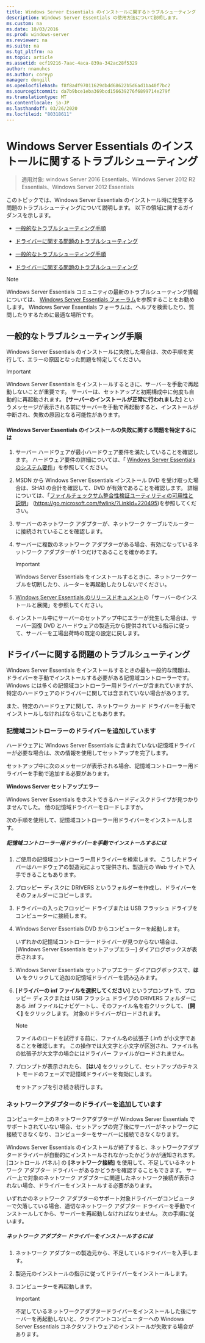 ```yaml
---
title: Windows Server Essentials のインストールに関するトラブルシューティング
description: Windows Server Essentials の使用方法について説明します。
ms.custom: na
ms.date: 10/03/2016
ms.prod: windows-server
ms.reviewer: na
ms.suite: na
ms.tgt_pltfrm: na
ms.topic: article
ms.assetid: ecf19216-7aac-4aca-839a-342ac28f5329
author: nnamuhcs
ms.author: coreyp
manager: dongill
ms.openlocfilehash: f8f8adf97011629dbdd68622b5d6ad1ba40f7bc2
ms.sourcegitcommit: da7b9bce1eba369bcd156639276f6899714e279f
ms.translationtype: MT
ms.contentlocale: ja-JP
ms.lasthandoff: 03/26/2020
ms.locfileid: "80318611"
---
```

# <a name="troubleshoot-windows-server-essentials-installation"></a>Windows Server Essentials のインストールに関するトラブルシューティング

>適用対象: windows Server 2016 Essentials、Windows Server 2012 R2 Essentials、Windows Server 2012 Essentials

このトピックでは、Windows Server Essentials のインストール時に発生する問題のトラブルシューティングについて説明します。 以下の領域に関するガイダンスを示します。  
  

-   [一般的なトラブルシューティング手順](Troubleshoot-Windows-Server-Essentials-installation.md#BKMK_GeneralTroubleshootingSteps)  
  
-   [ドライバーに関する問題のトラブルシューティング](Troubleshoot-Windows-Server-Essentials-installation.md#BKMK_TroubleshootDrivers)  

-   [一般的なトラブルシューティング手順](Troubleshoot-Windows-Server-Essentials-installation.md#BKMK_GeneralTroubleshootingSteps)  
  
-   [ドライバーに関する問題のトラブルシューティング](Troubleshoot-Windows-Server-Essentials-installation.md#BKMK_TroubleshootDrivers)  

  
> [!NOTE]
>  Windows Server Essentials コミュニティの最新のトラブルシューティング情報については、 [Windows Server Essentials フォーラム](https://social.technet.microsoft.com/Forums/winserveressentials/threads)を参照することをお勧めします。 Windows Server Essentials フォーラムは、ヘルプを検索したり、質問したりするために最適な場所です。  
  
##  <a name="general-troubleshooting-steps"></a><a name="BKMK_GeneralTroubleshootingSteps"></a>一般的なトラブルシューティング手順  
 Windows Server Essentials のインストールに失敗した場合は、次の手順を実行して、エラーの原因となった問題を特定してください。  
  
> [!IMPORTANT]
>  Windows Server Essentials をインストールするときに、サーバーを手動で再起動しないことが重要です。 サーバーは、セットアップと初期構成中に何度も自動的に再起動されます。 **[サーバーのインストールが正常に行われました]** というメッセージが表示される前にサーバーを手動で再起動すると、インストールが中断され、失敗の原因となる可能性があります。  
  
#### <a name="to-identify-issues-in-a-failed-installation-of-windows-server-essentials"></a>Windows Server Essentials のインストールの失敗に関する問題を特定するには  
  
1.  サーバー ハードウェアが最小ハードウェア要件を満たしていることを確認します。 ハードウェア要件の詳細については、「 [Windows Server Essentials のシステム要件](../get-started/system-requirements.md)」を参照してください。  
  
2.  MSDN から Windows Server Essentials インストール DVD を受け取った場合は、SHA1 の合計を確認して、DVD が有効であることを確認します。 詳細については、「[ファイルチェックサム整合性検証ユーティリティの可用性と説明](https://go.microsoft.com/fwlink/?LinkId=220495)」 (https://go.microsoft.com/fwlink/?LinkId=220495)を参照してください。  
  
3.  サーバーのネットワーク アダプターが、ネットワーク ケーブルでルーターに接続されていることを確認します。  
  
4.  サーバーに複数のネットワーク アダプターがある場合、有効になっているネットワーク アダプターが 1 つだけであることを確かめます。  
  
    > [!IMPORTANT]
    >  Windows Server Essentials をインストールするときに、ネットワークケーブルを切断したり、ルーターを再起動したりしないでください。  
  
5.  [Windows Server Essentials のリリースドキュメント](../get-started/release-notes.md)の「サーバーのインストールと展開」を参照してください。  
  
6.  インストール中にサーバーのセットアップ中にエラーが発生した場合は、サーバー回復 DVD とハードウェアの製造元から提供されている指示に従って、サーバーを工場出荷時の既定の設定に戻します。  
  
##  <a name="troubleshoot-driver-issues"></a><a name="BKMK_TroubleshootDrivers"></a>ドライバーに関する問題のトラブルシューティング  
 Windows Server Essentials をインストールするときの最も一般的な問題は、ドライバーを手動でインストールする必要がある記憶域コントローラーです。 Windows には多くの記憶域コントローラー用ドライバーが含まれていますが、特定のハードウェアのドライバーに関しては含まれていない場合があります。  
  
 また、特定のハードウェアに関して、ネットワーク カード ドライバーを手動でインストールしなければならないこともあります。  
  
###  <a name="adding-drivers-for-storage-controllers"></a><a name="BKMK_StorageDrivers"></a>記憶域コントローラーのドライバーを追加しています  
 ハードウェアに Windows Server Essentials に含まれていない記憶域ドライバーが必要な場合は、次の情報を使用してセットアップを完了します。  
  
 セットアップ中に次のメッセージが表示される場合、記憶域コントローラー用ドライバーを手動で追加する必要があります。  
  
 **Windows Server セットアップエラー**  
  
 Windows Server Essentials をホストできるハードディスクドライブが見つかりませんでした。 他の記憶域ドライバーをロードしますか。  
  
 次の手順を使用して、記憶域コントローラー用ドライバーをインストールします。  
  
##### <a name="to-manually-install-a-storage-controller-driver"></a>記憶域コントローラー用ドライバーを手動でインストールするには  
  
1. ご使用の記憶域コントローラー用ドライバーを検索します。 こうしたドライバーはハードウェアの製造元によって提供され、製造元の Web サイトで入手できることもあります。  
  
2. プロッピー ディスクに DRIVERS というフォルダーを作成し、ドライバーをそのフォルダーにコピーします。  
  
3. ドライバーの入ったフロッピー ドライブまたは USB フラッシュ ドライブをコンピューターに接続します。  
  
4. Windows Server Essentials DVD からコンピューターを起動します。  
  
    いずれかの記憶域コントローラードライバーが見つからない場合は、[Windows Server Essentials セットアップエラー] ダイアログボックスが表示されます。  
  
5. Windows Server Essentials セットアップエラー ダイアログボックスで、**はい** をクリックして追加の記憶域ドライバーを読み込みます。  
  
6. **[ドライバーの inf ファイルを選択してください]** というプロンプトで、プロッピー ディスクまたは USB フラッシュ ドライブの DRIVERS フォルダーにある .inf ファイルにナビゲートし、そのファイル名を右クリックして、 **[開く]** をクリックします。 対象のドライバーがロードされます。  
  
   > [!NOTE]
   >  ファイルのロードを試行する前に、ファイル名の拡張子 (.inf) が小文字であることを確認します。 この操作では大文字と小文字が区別され、ファイル名の拡張子が大文字の場合にはドライバー ファイルがロードされません。  
  
7. プロンプトが表示されたら、 **[はい]** をクリックして、セットアップのテキスト モードのフェーズで記憶域ドライバーを有効にします。  
  
   セットアップを引き続き続行します。  
  
###  <a name="adding-drivers-for-network-adapters"></a><a name="BKMK_AddingNICdrivers"></a>ネットワークアダプターのドライバーを追加しています  
 コンピューター上のネットワークアダプターが Windows Server Essentials でサポートされていない場合、セットアップの完了後にサーバーがネットワークに接続できなくなり、コンピューターをサーバーに接続できなくなります。  
  
 Windows Server Essentials のインストールが終了すると、ネットワークアダプタードライバーが自動的にインストールされなかったかどうかが通知されます。 [コントロール パネル] の **[ネットワーク接続]** を使用して、不足しているネットワーク アダプター ドライバーがあるかどうかを確認することもできます。 サーバー上で対象のネットワーク アダプターに関連したネットワーク接続が表示されない場合、ドライバーをインストールする必要があります。  
  
 いずれかのネットワーク アダプターのサポート対象ドライバーがコンピューターで欠落している場合、適切なネットワーク アダプター ドライバーを手動でインストールしてから、サーバーを再起動しなければなりません。 次の手順に従います。  
  
##### <a name="to-install-a-network-adapter-driver"></a>ネットワーク アダプター ドライバーをインストールするには  
  
1.  ネットワーク アダプターの製造元から、不足しているドライバーを入手します。  
  
2.  製造元のインストールの指示に従ってドライバーをインストールします。  
  
3.  コンピューターを再起動します。  
  
    > [!IMPORTANT]
    >  不足しているネットワークアダプタードライバーをインストールした後にサーバーを再起動しないと、クライアントコンピューターへの Windows Server Essentials コネクタソフトウェアのインストールが失敗する場合があります。
